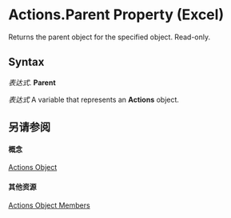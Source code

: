 
# Actions.Parent Property (Excel)

Returns the parent object for the specified object. Read-only.


## Syntax

 _表达式_. **Parent**

 _表达式_ A variable that represents an **Actions** object.


## 另请参阅


#### 概念


[Actions Object](c4175be1-826d-e5f8-6e3b-b98a1bd755ef.md)
#### 其他资源


[Actions Object Members](http://msdn.microsoft.com/library/def17cfc-1365-d99c-0c92-d8be51fb25a8%28Office.15%29.aspx)